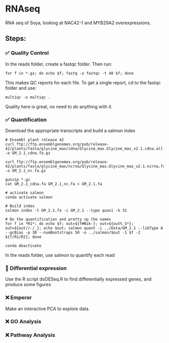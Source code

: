 # RNAseq
RNA seq of Soya, looking at NAC42-1 and MYB29A2 overexpressions.


## Steps:

###  :white_check_mark: Quality Control
In the reads folder, create a fastqc folder. Then run:

```
for f in *.gz; do echo $f; fastq -o fastqc -t 40 $f; done
```

This makes QC reports for each file. To get a single report, cd to the fastqc folder and use:
```
multiqc -o multiqc .
```

Quality here is great, no need to do anything with it.


###  :white_check_mark: Quantification

Download the appropriate transcripts and build a salmon index

```
# Ensembl plant release 42
curl ftp://ftp.ensemblgenomes.org/pub/release-42/plants/fasta/glycine_max/cdna/Glycine_max.Glycine_max_v2.1.cdna.all.fa.gz -o GM_2.1_cdna.fa.gz

curl ftp://ftp.ensemblgenomes.org/pub/release-42/plants/fasta/glycine_max/ncrna/Glycine_max.Glycine_max_v2.1.ncrna.fa.gz -o GM_2.1_nc.fa.gz

gunzip *.gz
cat GM_2.1_cdna.fa GM_2.1_nc.fa > GM_2.1.fa

# activate salmon
conda activate salmon

# Build index
salmon index -t GM_2.1.fa -i GM_2.1 --type quasi -k 31

# Do the quantification and pretty up the names
for f in *R1*; do echo $f; out=${f#Nik-}; out=${out%_S*}; out=${out//-/_}; echo $out; salmon quant -i ../Data/GM_2.1 --libType A --gcBias -p 30 --numBootstraps 50 -o ../salmon/$out -1 $f -2 ${f/R1/R2}; done

conda deactivate
```



In the reads folder, use salmon to quantify each read


###  :large_orange_diamond: <!--:white_check_mark:--> Differential expression

Use the R script doDESeq.R to find differentially expressed genes, and produce some figures

### :x: <!--:large_orange_diamond: :white_check_mark:--> Emperor
Make an interactive PCA to explore data.

### :x: <!--:large_orange_diamond: :white_check_mark:--> GO Analysis

### :x: <!--:large_orange_diamond: :white_check_mark:-->  Pathway Analysis
